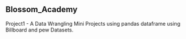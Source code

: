 Blossom_Academy
--------------------------------------
Project1 - A Data Wrangling Mini Projects using pandas dataframe using Billboard and pew Datasets.
